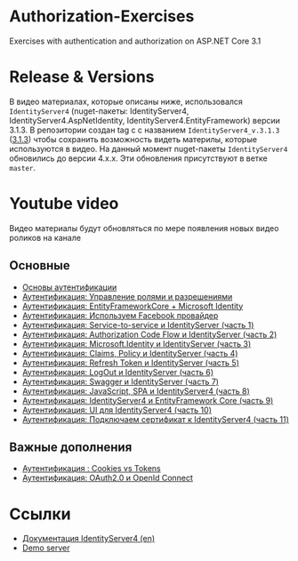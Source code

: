 # Authorization-Exercises
Exercises with authentication and authorization on ASP.NET Core 3.1

# Release & Versions
В видео материалах, которые описаны ниже, использовался `IdentityServer4` (nuget-пакеты: IdentityServer4, IdentityServer4.AspNetIdentity, IdentityServer4.EntityFramework) версии 3.1.3. В репозитории создан tag с с названием `IdentityServer4_v.3.1.3` ([3.1.3](https://github.com/Calabonga/Authorization-Exercises/tree/IdentityServer4_v.3.1.3)) чтобы сохранить возможность видеть материлы, которые используются в видео. На данный момент nuget-пакеты `IdentityServer4` обновились до версии 4.х.х. Эти обновления присутствуют в ветке `master`.

# Youtube video
Видео материалы будут обновляться по мере появления новых видео роликов на канале

## Основные
- [Основы аутентификации](https://youtu.be/PWuAdZrt3Os?list=PLIB8be7sunXPUwvh_kvow81lqXvU8mTu-)
- [Аутентификация: Управление ролями и разрешениями](https://youtu.be/XA2s42nkO5E?list=PLIB8be7sunXPUwvh_kvow81lqXvU8mTu-)
- [Аутентификация: EntityFrameworkCore + Microsoft Identity](https://youtu.be/e1sgY_luuVs?list=PLIB8be7sunXPUwvh_kvow81lqXvU8mTu-)
- [Аутентификация: Используем Facebook провайдер](https://youtu.be/mAAJD5-7GYc?list=PLIB8be7sunXPUwvh_kvow81lqXvU8mTu-)
- [Аутентификация: Service-to-service и IdentityServer (часть 1)](https://youtu.be/HrxGqOhpvbw?list=PLIB8be7sunXPUwvh_kvow81lqXvU8mTu-)
- [Аутентификация: Authorization Code Flow и IdentityServer (часть 2)](https://youtu.be/FL41bGZlvVs?list=PLIB8be7sunXPUwvh_kvow81lqXvU8mTu-)
- [Аутентификация: Microsoft.Identity и IdentityServer (часть 3)](https://youtu.be/u89qWQGdlBY?list=PLIB8be7sunXPUwvh_kvow81lqXvU8mTu-)
- [Аутентификация: Claims, Policy и IdentityServer (часть 4)](https://youtu.be/iNx7IrTiDVo?list=PLIB8be7sunXPUwvh_kvow81lqXvU8mTu-)
- [Аутентификация: Refresh Token и IdentityServer (часть 5)](https://youtu.be/waWewZlOA1A?list=PLIB8be7sunXPUwvh_kvow81lqXvU8mTu-)
- [Аутентификация: LogOut и IdentityServer (часть 6)](https://youtu.be/xleP6mQfgXY?list=PLIB8be7sunXPUwvh_kvow81lqXvU8mTu-)
- [Аутентификация: Swagger и IdentityServer (часть 7)](https://youtu.be/O5uWDfC5-X4?list=PLIB8be7sunXPUwvh_kvow81lqXvU8mTu-)
- [Аутентификация: JavaScript, SPA и IdentityServer4 (часть 8)](https://youtu.be/VQRvlBbOgko?list=PLIB8be7sunXPUwvh_kvow81lqXvU8mTu-)
- [Аутентификация: IdentityServer4 и EntityFramework Core (часть 9)](https://youtu.be/2IfRQmohWeI?list=PLIB8be7sunXPUwvh_kvow81lqXvU8mTu-)
- [Аутентификация: UI для IdentityServer4 (часть 10)](https://youtu.be/c-RzSnm-HtQ?list=PLIB8be7sunXPUwvh_kvow81lqXvU8mTu-)
- [Аутентификация: Подключаем сертификат к IdentityServer4 (часть 11)](https://youtu.be/reFh982o7lU?list=PLIB8be7sunXPUwvh_kvow81lqXvU8mTu-)

## Важные дополнения

- [Аутентификация : Cookies vs Tokens](https://youtu.be/9eNLMqLraU0?list=PLIB8be7sunXPUwvh_kvow81lqXvU8mTu-)
- [Аутентификация: OAuth2.0 и OpenId Connect](https://youtu.be/kHL-zwEuSQo?list=PLIB8be7sunXPUwvh_kvow81lqXvU8mTu-)

# Ссылки

- [Документация IdentityServer4 (en)](https://identityserver4.readthedocs.io/)
- [Demo server](https://demo.identityserver.io)
